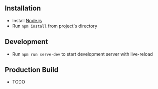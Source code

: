 ## Installation
- Install [Node.js](https://nodejs.org/en/)
- Run `npm install` from project's directory

## Development
- Run `npm run serve-dev` to start development server with live-reload

## Production Build
- TODO